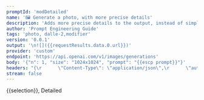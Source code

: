 ```yaml
---
promptId: 'modDetailed'
name: '🖼️ Generate a photo, with more precise details'
description: 'Adds more precise details to the output, instead of simple art, but can also make the art overwhelming/over the top in small details.'
author: 'Prompt Engineering Guide'
tags: 'photo, dalle-2,modifier'
version: '0.0.1'
output: '\n![]({{requestResults.data.0.url}})'
provider: 'custom'
endpoint: 'https://api.openai.com/v1/images/generations'
body: '{"n": 1, "size": "1024x1024", "prompt": "{{escp prompt}}"}'
headers: "{\r      \"Content-Type\": \"application/json\",\r      \"authorization\": \"Bearer {{keys.openAIChat}}\"\r}"
stream: false
---
```

{{selection}}, Detailed